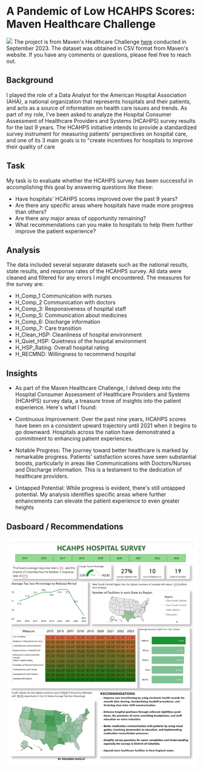 # A Pandemic of Low HCAHPS Scores: Maven Healthcare Challenge
![](Healthcare.jpg)
The project is from Maven's Healthcare Challenge [here](https://mavenanalytics.io/challenges/maven-healthcare-challenge/26) conducted in September 2023. The dataset was obtained in CSV format from Maven's website. If you have any comments or questions, please feel free to reach out.

## Background
I played the role of a Data Analyst for the American Hospital Association (AHA), a national organization that represents hospitals and their patients, and acts as a source of information on health care issues and trends. As part of my role, I've been asked to analyze the Hospital Consumer Assessment of Healthcare Providers and Systems (HCAHPS) survey results for the last 9 years. The HCAHPS initiative intends to provide a standardized survey instrument for measuring patients’ perspectives on hospital care, and one of its 3 main goals is to "create incentives for hospitals to improve their quality of care

## Task
My task is to evaluate whether the HCAHPS survey has been successful in accomplishing this goal by answering questions like these:
- Have hospitals' HCAHPS scores improved over the past 9 years?
- Are there any specific areas where hospitals have made more progress than others?
- Are there any major areas of opportunity remaining?
- What recommendations can you make to hospitals to help them further improve the patient experience?

## Analysis
The data included several separate datasets such as the national results, state results, and response rates of the HCAHPS survey. All data were cleaned and filtered for any errors I might encountered.
The measures for the survey are:
- H_Comp_1 Communication with nurses
- H_Comp_2 Communication with doctors
- H_Comp_3: Responsiveness of hospital staff
- H_Comp_5: Communication about medicines
- H_Comp_6: Discharge information
- H_Comp_7: Care transition
- H_Clean_HSP: Cleanliness of hospital environment
- H_Quiet_HSP: Quietness of the hospital environment
- H_HSP_Rating: Overall hospital rating
- H_RECMND: Willingness to recommend hospital

## Insights
- As part of the Maven Healthcare Challenge, I delved deep into the Hospital Consumer Assessment of Healthcare Providers and Systems (HCAHPS) survey data, a treasure trove of insights into the patient experience. Here's what I found:

- Continuous Improvement: Over the past nine years, HCAHPS scores have been on a consistent upward trajectory until 2021 when it begins to go downward. Hospitals across the nation have demonstrated a commitment to enhancing patient experiences.

- Notable Progress: The journey toward better healthcare is marked by remarkable progress. Patients' satisfaction scores have seen substantial boosts, particularly in areas like Communications with Doctors/Nurses and Discharge information. This is a testament to the dedication of healthcare providers.

- Untapped Potential: While progress is evident, there's still untapped potential. My analysis identifies specific areas where further enhancements can elevate the patient experience to even greater heights

## Dasboard / Recommendations 
![](https://github.com/FadilatBraimah/A-Pandemic-of-Low-HCAHPS-Scores/blob/164416d700127f5cd1733306117b138fdecb1e7f/HCAHPSDashboard.jpg)
